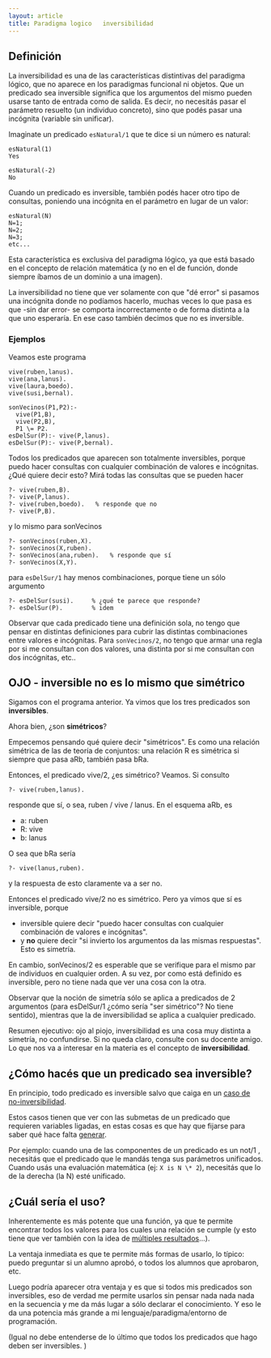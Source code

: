```yaml
---
layout: article
title: Paradigma logico   inversibilidad
---
```


Definición
----------

La inversibilidad es una de las características distintivas del paradigma lógico, que no aparece en los paradigmas funcional ni objetos. Que un predicado sea inversible significa que los argumentos del mismo pueden usarse tanto de entrada como de salida. Es decir, no necesitás pasar el parámetro resuelto (un individuo concreto), sino que podés pasar una incógnita (variable sin unificar).

Imaginate un predicado `esNatural/1` que te dice si un número es natural:
```
esNatural(1)
Yes

esNatural(-2)
No
```
Cuando un predicado es inversible, también podés hacer otro tipo de consultas, poniendo una incógnita en el parámetro en lugar de un valor:
```
esNatural(N)
N=1;
N=2;
N=3;
etc...
```
Esta característica es exclusiva del paradigma lógico, ya que está basado en el concepto de relación matemática (y no en el de función, donde siempre íbamos de un dominio a una imagen).

La inversibilidad no tiene que ver solamente con que "dé error" si pasamos una incógnita donde no podíamos hacerlo, muchas veces lo que pasa es que -sin dar error- se comporta incorrectamente o de forma distinta a la que uno esperaría. En ese caso también decimos que no es inversible.

### Ejemplos

Veamos este programa
```
vive(ruben,lanus).
vive(ana,lanus).
vive(laura,boedo).
vive(susi,bernal).

sonVecinos(P1,P2):- 
  vive(P1,B), 
  vive(P2,B), 
  P1 \= P2.
esDelSur(P):- vive(P,lanus).
esDelSur(P):- vive(P,bernal).
```

Todos los predicados que aparecen son totalmente inversibles, porque puedo hacer consultas con cualquier combinación de valores e incógnitas. ¿Qué quiere decir esto? Mirá todas las consultas que se pueden hacer
```
?- vive(ruben,B).
?- vive(P,lanus).
?- vive(ruben,boedo).   % responde que no
?- vive(P,B).
```
y lo mismo para sonVecinos
```
?- sonVecinos(ruben,X).
?- sonVecinos(X,ruben).
?- sonVecinos(ana,ruben).   % responde que sí
?- sonVecinos(X,Y).
```
para `esDelSur/1` hay menos combinaciones, porque tiene un sólo argumento
```
?- esDelSur(susi).     % ¿qué te parece que responde?
?- esDelSur(P).        % idem
```
Observar que cada predicado tiene una definición sola, no tengo que pensar en distintas definiciones para cubrir las distintas combinaciones entre valores e incógnitas. Para `sonVecinos/2`, no tengo que armar una regla por si me consultan con dos valores, una distinta por si me consultan con dos incógnitas, etc..

OJO - inversible no es lo mismo que simétrico
---------------------------------------------

Sigamos con el programa anterior. Ya vimos que los tres predicados son **inversibles**.

Ahora bien, ¿son **simétricos**?

Empecemos pensando qué quiere decir "simétricos". Es como una relación simétrica de las de teoría de conjuntos: una relación R es simétrica si siempre que pasa aRb, también pasa bRa.

Entonces, el predicado vive/2, ¿es simétrico? Veamos. Si consulto

`?- vive(ruben,lanus).`

responde que sí, o sea, ruben / vive / lanus. En el esquema aRb, es

-   a: ruben
-   R: vive
-   b: lanus

O sea que bRa sería

`?- vive(lanus,ruben).`

y la respuesta de esto claramente va a ser no.

Entonces el predicado vive/2 no es simétrico. Pero ya vimos que sí es inversible, porque

-   inversible quiere decir "puedo hacer consultas con cualquier combinación de valores e incógnitas".
-   y **no** quiere decir "si invierto los argumentos da las mismas respuestas". Esto es simetría.

En cambio, sonVecinos/2 es esperable que se verifique para el mismo par de individuos en cualquier orden. A su vez, por como está definido es inversible, pero no tiene nada que ver una cosa con la otra.

Observar que la noción de simetría sólo se aplica a predicados de 2 argumentos (para esDelSur/1 ¿cómo sería "ser simétrico"? No tiene sentido), mientras que la de inversibilidad se aplica a cualquier predicado.

Resumen ejecutivo: ojo al piojo, inversibilidad es una cosa muy distinta a simetría, no confundirse. Si no queda claro, consulte con su docente amigo. Lo que nos va a interesar en la materia es el concepto de **inversibilidad**.

¿Cómo hacés que un predicado sea inversible?
--------------------------------------------

En principio, todo predicado es inversible salvo que caiga en un [caso de no-inversibilidad](paradigma-logico---casos-de-no-inversibilidad.html).

Estos casos tienen que ver con las submetas de un predicado que requieren variables ligadas, en estas cosas es que hay que fijarse para saber qué hace falta [generar](paradigma-logico---generacion.html).

Por ejemplo: cuando una de las componentes de un predicado es un not/1 , necesitás que el predicado que le mandás tenga sus parámetros unificados. Cuando usás una evaluación matemática (ej: `X is N \* 2`), necesitás que lo de la derecha (la N) esté unificado.

¿Cuál sería el uso?
-------------------

Inherentemente es más potente que una función, ya que te permite encontrar todos los valores para los cuales una relación se cumple (y esto tiene que ver también con la idea de [múltiples resultados](paradigma-logico---multiples-respuestas.html)...).

La ventaja inmediata es que te permite más formas de usarlo, lo típico: puedo preguntar si un alumno aprobó, o todos los alumnos que aprobaron, etc.

Luego podría aparecer otra ventaja y es que si todos mis predicados son inversibles, eso de verdad me permite usarlos sin pensar nada nada nada en la secuencia y me da más lugar a sólo declarar el conocimiento. Y eso le da una potencia más grande a mi lenguaje/paradigma/entorno de programación.

(Igual no debe entenderse de lo último que todos los predicados que hago deben ser inversibles. )

